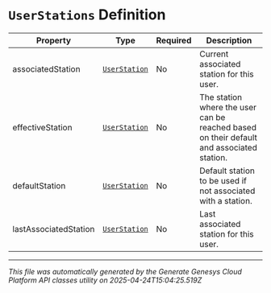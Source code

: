 # `UserStations` Definition

| Property | Type | Required | Description |
|----------|------|----------|-------------|
| associatedStation | [`UserStation`](userstation-definition.md) | No | Current associated station for this user. |
| effectiveStation | [`UserStation`](userstation-definition.md) | No | The station where the user can be reached based on their default and associated station. |
| defaultStation | [`UserStation`](userstation-definition.md) | No | Default station to be used if not associated with a station. |
| lastAssociatedStation | [`UserStation`](userstation-definition.md) | No | Last associated station for this user. |

---

*This file was automatically generated by the Generate Genesys Cloud Platform API classes utility on 2025-04-24T15:04:25.519Z*
